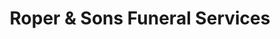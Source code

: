 ---
title: "Roper & Sons Funeral Services"
url: /waverly/roper-und-sons-funeral-services/
shop: Bestattungen
---